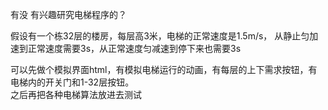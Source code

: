 有没 有兴趣研究电梯程序的？

假设有一个栋32层的楼房，每层高3米，电梯的正常速度是1.5m/s，
从静止匀加速到正常速度需要3s，从正常速度匀减速到停下来也需要3s

可以先做个模拟界面html，有模拟电梯运行的动画，有每层的上下需求按钮，有电梯内的开关门和1-32层按钮。   
之后再把各种电梯算法放进去测试
